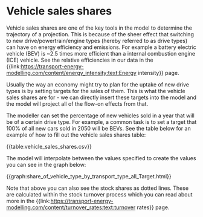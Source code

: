 # Vehicle sales shares

Vehicle sales shares are one of the key tools in the model to determine the trajectory of a projection. This is because of the sheer effect that switching to new drive/powertrain/engine types (hereby referred to as drive types) can have on energy efficiency and emissions. For example a battery electric vehicle (BEV) is ~2.5 times more efficient than a internal combustion engine (ICE) vehicle. See the relative efficiencies in our data in the {{link:https://transport-energy-modelling.com/content/energy_intensity:text:Energy intensity}} page.

Usually the way an economy might try to plan for the uptake of new drive types is by setting targets for the sales of them. This is what the vehicle sales shares are for - we can directly insert these targets into the model and the model will project all of the flow-on effects from that. 

The modeller can set the percentage of new vehicles sold in a year that will be of a certain drive type. For example, a common task is to set a target that 100% of all new cars sold in 2050 will be BEVs. See the table below for an example of how to fill out the vehicle sales shares table:

{{table:vehicle_sales_shares.csv}}

The model will interpolate between the values specified to create the values you can see in the graph below: 

{{graph:share_of_vehicle_type_by_transport_type_all_Target.html}}

Note that above you can also see the stock shares as dotted lines. These are calculated within the stock turnover process which you can read about more in the {{link:https://transport-energy-modelling.com/content/turnover_rates:text:turnover rates}} page.